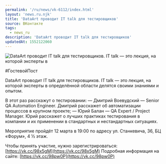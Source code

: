 ```yaml
---
permalink: '/ru/news/vk-6112/index.html'
layout: 'news.ru.njk'
title: 'DataArt проводит IT talk для тестировщиков'
source: ВКонтакте
tags:
  - news_ru
description: 'DataArt проводит IT talk для тестировщиков'
updatedAt: 1552122060
---
```

![DataArt проводит IT talk для тестировщиков. IT talk — это лекция, на которой эксперты в](https://sun9-64.userapi.com/impf/c844722/v844722569/1c2189/6FkRfLzy62s.jpg?size=1280x768&quality=96&sign=a23ce74ca23c28a21d112fe5c06cd86d&c_uniq_tag=b_v-8rbAkHeDLmouIZgjZRkLaq-zJVRiS8Iu3Wnot7M&type=album)

#ГостевойПост

DataArt проводит IT talk для тестировщиков. IT talk — это лекция, на которой эксперты в определённой области делятся своими знаниями и опытом.

В этот раз расскажут о тестировании:
— Дмитрий Воевудский — Senior QA Automation Engineer. Дмитрий расскажет об автоматизации процессов в крупном проекте;
— Юрий Балан — QA Expert / Project Manager. Юрий расскажет о лучших практиках тестирования в компании и их применении в стандартных и нестандартных ситуациях.

Мероприятие пройдёт 12 марта в 19:00 по адресу ул. Станкевича, 36, БЦ «Форум», 4 ½ этаж.

Чтобы принять участие, нужно зарегистрироваться: [https://vk.cc/98x5gM](https://vk.cc/98x5gM)
Подробная информация на сайте: [https://vk.cc/98pw0P](https://vk.cc/98pw0P)
